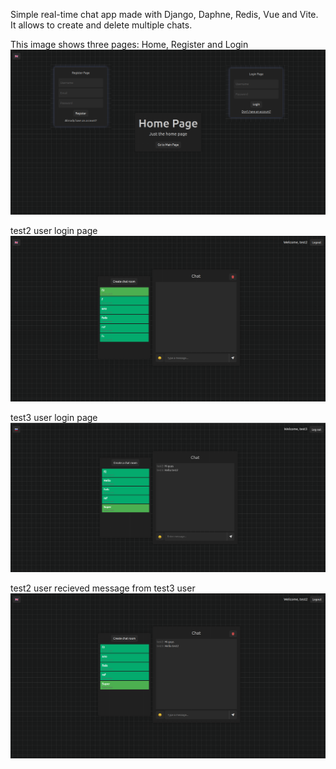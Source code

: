 Simple real-time chat app made with Django, Daphne, Redis, Vue and Vite. It allows to create and delete multiple chats.

This image shows three pages: Home, Register and Login
![Home, Register and Login](images/Chat1_1.png)

test2 user login page
![test2 user](images/Chat2.png)

test3 user login page
![test3 user](images/Chat3.png)

test2 user recieved message from test3 user
![Testt user recieved](images/Chat4.png)

